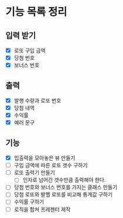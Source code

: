 # 기능 목록 정리

## 입력 받기

- [x] 로또 구입 금액
- [x] 당첨 번호
- [x] 보너스 번호

## 출력

- [x] 발행 수량과 로또 번호
- [x] 당첨 내역
- [x] 수익률
- [x] 예러 문구

## 기능

- [x] 입출력을 모아놓은 뷰 만들기
- [ ] 구입 금액에 따른 로또 갯수 구하기
- [ ] 로또 출력기 만들기
  - [ ] 인자로 넘어간 갯수만큼 출력해야 한다.
- [ ] 당첨 번호와 보너스 번호를 가지는 클래스 만들기
- [ ] 당첨 로또와 발핼 로또를 비교해 통계값 구하기
- [ ] 수익률 구하기
- [ ] 로직을 합쳐 프레젠터 제작
